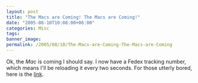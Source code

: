 ```yaml
---
layout: post
title: "The Macs are Coming! The Macs are Coming!"
date: "2005-08-10T10:08:00+06:00"
categories: Misc 
tags: 
banner_image: 
permalink: /2005/08/10/The-Macs-are-Coming-The-Macs-are-Coming
---
```


Ok, the <i>Mac</i> is coming I should say. I now have a Fedex tracking number, which means I'll be reloading it every two seconds. For those utterly bored, here is the <a href="http://www.fedex.com/Tracking?cntry_code=us&action=track&language=english&tracknumbers=716515983304&initial=x&">link</a>.